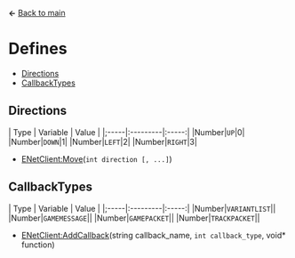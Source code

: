 **←** [Back to main](Main.md)

# Defines
* [Directions](#Directions)
* [CallbackTypes](#CallbackTypes)

## Directions
| Type | Variable | Value |
|;-----|:---------|:-----:|
|Number|`UP`|0|
|Number|`DOWN`|1|
|Number|`LEFT`|2|
|Number|`RIGHT`|3|

* [ENetClient:Move](Functions.md#Move)(`int direction [, ...]`)

## CallbackTypes
| Type | Variable | Value |
|;-----|:---------|:-----:|
|Number|`VARIANTLIST`||
|Number|`GAMEMESSAGE`||
|Number|`GAMEPACKET`||
|Number|`TRACKPACKET`||

* [ENetClient:AddCallback](Functions.md#AddCallback)(string callback_name, `int callback_type`, void* function)
